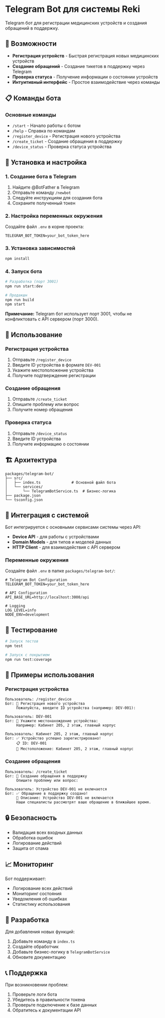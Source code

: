 # Telegram Bot для системы Reki

Telegram бот для регистрации медицинских устройств и создания обращений в поддержку.

## 🚀 Возможности

- **Регистрация устройств** - Быстрая регистрация новых медицинских устройств
- **Создание обращений** - Создание тикетов в поддержку через Telegram
- **Проверка статуса** - Получение информации о состоянии устройств
- **Интуитивный интерфейс** - Простое взаимодействие через команды

## 📋 Команды бота

### Основные команды
- `/start` - Начало работы с ботом
- `/help` - Справка по командам
- `/register_device` - Регистрация нового устройства
- `/create_ticket` - Создание обращения в поддержку
- `/device_status` - Проверка статуса устройства

## 🔧 Установка и настройка

### 1. Создание бота в Telegram

1. Найдите @BotFather в Telegram
2. Отправьте команду `/newbot`
3. Следуйте инструкциям для создания бота
4. Сохраните полученный токен

### 2. Настройка переменных окружения

Создайте файл `.env` в корне проекта:

```env
TELEGRAM_BOT_TOKEN=your_bot_token_here
```

### 3. Установка зависимостей

```bash
npm install
```

### 4. Запуск бота

```bash
# Разработка (порт 3001)
npm run start:dev

# Продакшн
npm run build
npm start
```

**Примечание:** Telegram бот использует порт 3001, чтобы не конфликтовать с API сервером (порт 3000).

## 📱 Использование

### Регистрация устройства

1. Отправьте `/register_device`
2. Введите ID устройства в формате `DEV-001`
3. Укажите местоположение устройства
4. Получите подтверждение регистрации

### Создание обращения

1. Отправьте `/create_ticket`
2. Опишите проблему или вопрос
3. Получите номер обращения

### Проверка статуса

1. Отправьте `/device_status`
2. Введите ID устройства
3. Получите информацию о состоянии

## 🏗️ Архитектура

```
packages/telegram-bot/
├── src/
│   ├── index.ts              # Основной файл бота
│   └── services/
│       └── TelegramBotService.ts  # Бизнес-логика
├── package.json
└── tsconfig.json
```

## 🔌 Интеграция с системой

Бот интегрируется с основными сервисами системы через API:

- **Device API** - для работы с устройствами
- **Domain Models** - для типов и моделей данных
- **HTTP Client** - для взаимодействия с API сервером

### Переменные окружения

Создайте файл `.env` в папке `packages/telegram-bot/`:

```env
# Telegram Bot Configuration
TELEGRAM_BOT_TOKEN=your_bot_token_here

# API Configuration
API_BASE_URL=http://localhost:3000/api

# Logging
LOG_LEVEL=info
NODE_ENV=development
```

## 🧪 Тестирование

```bash
# Запуск тестов
npm test

# Запуск с покрытием
npm run test:coverage
```

## 📝 Примеры использования

### Регистрация устройства
```
Пользователь: /register_device
Бот: 🔧 Регистрация нового устройства
     Пожалуйста, введите ID устройства (например: DEV-001):

Пользователь: DEV-001
Бот: 📍 Укажите местонахождение устройства:
     Например: Кабинет 205, 2 этаж, главный корпус

Пользователь: Кабинет 205, 2 этаж, главный корпус
Бот: ✅ Устройство успешно зарегистрировано!
     📋 ID: DEV-001
     📍 Местоположение: Кабинет 205, 2 этаж, главный корпус
```

### Создание обращения
```
Пользователь: /create_ticket
Бот: 📝 Создание обращения в поддержку
     Опишите проблему или вопрос:

Пользователь: Устройство DEV-001 не включается
Бот: ✅ Обращение в поддержку создано!
     📝 Описание: Устройство DEV-001 не включается
     Наши специалисты рассмотрят ваше обращение в ближайшее время.
```

## 🔒 Безопасность

- Валидация всех входных данных
- Обработка ошибок
- Логирование действий
- Защита от спама

## 📈 Мониторинг

Бот поддерживает:
- Логирование всех действий
- Мониторинг состояния
- Уведомления об ошибках
- Статистику использования

## 🤝 Разработка

Для добавления новых функций:

1. Добавьте команду в `index.ts`
2. Создайте обработчик
3. Добавьте бизнес-логику в `TelegramBotService`
4. Обновите документацию

## 📞 Поддержка

При возникновении проблем:
1. Проверьте логи бота
2. Убедитесь в правильности токена
3. Проверьте подключение к базе данных
4. Обратитесь к документации API
